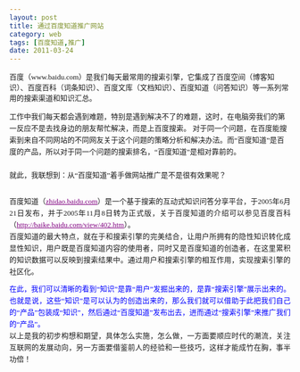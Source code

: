 ```yaml
---
layout: post
title: 通过百度知道推广网站
category: web
tags: [百度知道,推广]
date: 2011-03-24
---
```

<p><span style="font-size: small;"><span style="font-family: 宋体;">百度（www.baidu.com）是我们每天最常用的搜索引擎，它集成了百度空间（博客知识）、百度百科（词条知识）、百度文库（文档知识）、百度知道（问答知识）等一系列常用的搜索渠道和知识汇总。	</span></span></p>
<p class="p0" style="margin-bottom: 0pt; margin-top: 0pt; text-align: left; line-height: 150%;"><span style="font-size: small;"><span style="font-family: 宋体;">	工作中我们每天都会遇到难题，特别是遇到解决不了的难题，这时，在电脑旁我们的第一反应不是去找身边的朋友帮忙解决，而是上百度搜索。 对于同一个问题，在百度能搜索到来自不同网站的不同网友关于这个问题的策略分析和解决办法。而&ldquo;百度知道&rdquo;是百度的产品，所以对于同一个问题的搜索排名，&ldquo;百度知道&rdquo;是相对靠前的。</span></span></p>
<p class="p0" style="margin-bottom: 0pt; margin-top: 0pt; text-align: left; line-height: 150%;">&nbsp;</p>
<p class="p0" style="margin-bottom: 0pt; margin-top: 0pt;"><span style="font-size: small;"><span style="font-family: 宋体;">就此，我联想到：从&ldquo;百度知道&rdquo;着手做网站推广是不是很有效果呢？</span></span></p>
<p class="p0" style="margin-bottom: 0pt; margin-top: 0pt;">&nbsp;</p>
<p class="p0" style="margin-bottom: 7.8pt; margin-top: 7.8pt; text-align: justify; line-height: 150%;"><span style="font-size: small;"><span style="font-family: 宋体;">百度知道（</span></span><span style="font-size: small;"><a href="http://zhidao.baidu.com/"><span style="font-family: 宋体;"><span class="15" style="color: rgb(128, 0, 128); text-decoration: underline;">zhidao.baidu.com</span></span></a><span style="font-family: 宋体;">）是一个基于搜索的互动式知识问答分享平台，于2005年6月21日发布，并于2005年11月8日转为正式版，关于百度知道的介绍可以参见百度百科（</span></span><span style="font-size: small;"><a href="http://baike.baidu.com/view/402.htm"><span style="font-family: 宋体;"><span class="15" style="color: rgb(128, 0, 128); text-decoration: underline;">http://baike.baidu.com/view/402.htm</span></span></a><span style="font-family: 宋体;">）。<br />
百度知道的最大特点，就在于和搜索引擎的完美结合，让用户所拥有的隐性知识转化成</span></span><span style="font-size: small;"><span style="font-family: 宋体;">显性知识</span><span style="font-family: 宋体;">，用户既是百度知道内容的使用者，同时又是百度知道的创造者，在这里累积的知识数据可以反映到搜索结果中。通过用户和</span></span><span style="font-size: small;"><span style="font-family: 宋体;">搜索引擎</span><span style="font-family: 宋体;">的相互作用，实现搜索引擎的社区化。	<br />
</span></span></p>
<p class="p0" style="margin-bottom: 7.8pt; margin-top: 7.8pt; text-align: justify; line-height: 150%;"><span style="font-size: small;"><span style="font-family: 宋体;"><span style="color: rgb(0, 0, 255);">在此，我们可以清晰的看到&ldquo;知识&rdquo;是靠&ldquo;用户&rdquo;发掘出来的，是靠&ldquo;搜索引擎&rdquo;展示出来的。也就是说，这些&ldquo;知识&rdquo;是可以认为的创造出来的，那么我们就可以借助于此把我们自己的&ldquo;产品&rdquo;包装成&ldquo;知识&rdquo;，然后通过&ldquo;百度知道&rdquo;发布出去，进而通过&ldquo;搜索引擎&rdquo;来推广我们的&ldquo;产品&rdquo;。</span><br />
以上是我的初步构想和期望，具体怎么实施，怎么做，一方面要顺应时代的潮流，关注互联网的发展动向，另一方面要借鉴前人的经验和一些技巧，这样才能成竹在胸，事半功倍！</span></span></p>
